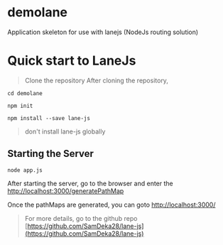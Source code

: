 # demolane
Application skeleton for use with lanejs (NodeJs routing solution)

# Quick start to LaneJs
> Clone the repository
After cloning the repository,
```
cd demolane

npm init

npm install --save lane-js
```
> don't install lane-js globally

## Starting the Server
```
node app.js
```

After starting the server, go to the browser and enter the [http://localhost:3000/generatePathMap](http://localhost:3000/generatePathMap)

Once the pathMaps are generated, you can goto [http://localhost:3000/](http://localhost:3000/)

> For more details, go to the github repo [https://github.com/SamDeka28/lane-js](https://github.com/SamDeka28/lane-js)
